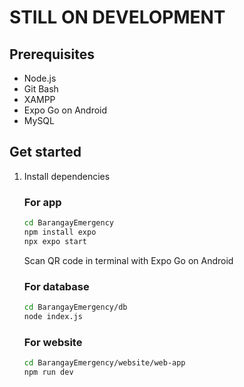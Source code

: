 # STILL ON DEVELOPMENT


## Prerequisites
   - Node.js
   - Git Bash
   - XAMPP
   - Expo Go on Android
   - MySQL

## Get started

1. Install dependencies

   ### For app
   ```bash
   cd BarangayEmergency
   npm install expo
   npx expo start
   ```
   Scan QR code in terminal with Expo Go on Android

   ### For database
   ```bash
   cd BarangayEmergency/db
   node index.js
   ```
   ### For website
   ```bash
   cd BarangayEmergency/website/web-app
   npm run dev
   ```




